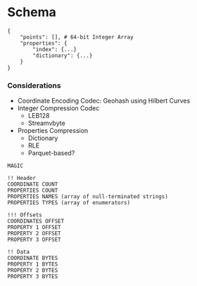 # Schema

```
{
    "points": [], # 64-bit Integer Array
    "properties": {
        "index": {...}
        "dictionary": {...}
    }
}
```

### Considerations
- Coordinate Encoding Codec: Geohash using Hilbert Curves
- Integer Compression Codec
    * LEB128
    * Streamvbyte
- Properties Compression
    * Dictionary
    * RLE
    * Parquet-based?


```
MAGIC

!! Header
COORDINATE COUNT
PROPERTIES COUNT
PROPERTIES NAMES (array of null-terminated strings)
PROPERTIES TYPES (array of enumerators)

!!! Offsets
COORDINATES OFFSET
PROPERTY 1 OFFSET
PROPERTY 2 OFFSET
PROPERTY 3 OFFSET

!! Data
COORDINATE BYTES
PROPERTY 1 BYTES
PROPERTY 2 BYTES
PROPERTY 3 BYTES
```